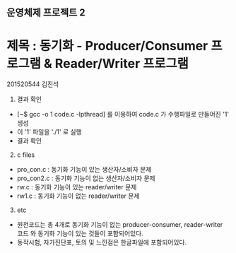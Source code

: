 ## 운영체제 프로젝트 2
# 제목 : 동기화 - Producer/Consumer 프로그램 & Reader/Writer 프로그램
201520544 김진석
1. 결과 확인
 -  [~$ gcc -o 1 code.c -lpthread] 를 이용하여 code.c 가 수행파일로 만들어진 '1' 생성
 -  이 '1' 파일을 './1' 로 실행
 - 결과 확인

2. c files
 - pro_con.c : 동기화 기능이 있는 생산자/소비자 문제
 - pro_con2.c : 동기화 기능이 없는 생산자/소비자 문제
 - rw.c : 동기화 기능이 있는 reader/writer 문제
 - rw1.c : 동기화 기능이 없는 reader/writer 문제

3. etc
 - 원천코드는 총 4개로 동기화 기능이 없는 producer-consumer, reader-writer 코드 와 동기화 기능이 있는 것들이 포함되어있다.
 - 동작시험, 자가진단표, 토의 및 느낀점은 한글파일에 포함되어있다.
